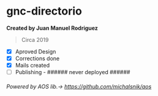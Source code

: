 # gnc-directorio

**Created by Juan Manuel Rodriguez**<br>
> Circa 2019<br>

- [x] Aproved Design
- [x] Corrections done
- [x] Mails created
- [ ] Publishing - ###### never deployed ######

###### Powered by AOS lib.-> https://github.com/michalsnik/aos ######
